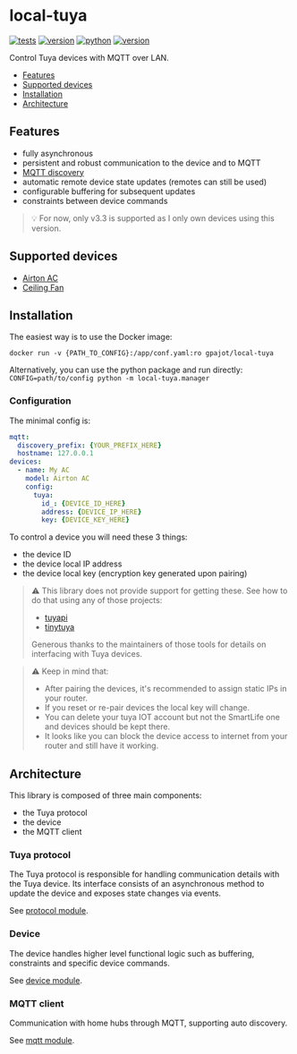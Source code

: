 # local-tuya

[![tests](https://github.com/gpajot/local-tuya/actions/workflows/test.yml/badge.svg?branch=main&event=push)](https://github.com/gpajot/local-tuya/actions/workflows/test.yml?query=branch%3Amain+event%3Apush)
[![version](https://img.shields.io/pypi/v/local_tuya?label=stable)](https://pypi.org/project/local_tuya/)
[![python](https://img.shields.io/pypi/pyversions/local_tuya)](https://pypi.org/project/local_tuya/)
[![version](https://img.shields.io/docker/v/gpajot/local-tuya/latest)](https://hub.docker.com/r/gpajot/local-tuya)

Control Tuya devices with MQTT over LAN.

- [Features](#features)
- [Supported devices](#supported-devices)
- [Installation](#installation)
- [Architecture](#architecture)

## Features
- fully asynchronous
- persistent and robust communication to the device and to MQTT
- [MQTT discovery](https://www.home-assistant.io/integrations/mqtt/#mqtt-discovery)
- automatic remote device state updates (remotes can still be used)
- configurable buffering for subsequent updates
- constraints between device commands

> 💡 For now, only v3.3 is supported as I only own devices using this version.

## Supported devices
- [Airton AC](./local_tuya/contrib/airton_ac.py)
- [Ceiling Fan](./local_tuya/contrib/ceiling_fan.py)

## Installation

The easiest way is to use the Docker image:

```commandline
docker run -v {PATH_TO_CONFIG}:/app/conf.yaml:ro gpajot/local-tuya
```

Alternatively, you can use the python package and run directly: `CONFIG=path/to/config python -m local-tuya.manager`

### Configuration

The minimal config is:
```yaml
mqtt:
  discovery_prefix: {YOUR_PREFIX_HERE}
  hostname: 127.0.0.1
devices:
  - name: My AC
    model: Airton AC
    config:
      tuya:
        id_: {DEVICE_ID_HERE}
        address: {DEVICE_IP_HERE}
        key: {DEVICE_KEY_HERE}
```

To control a device you will need these 3 things:
- the device ID
- the device local IP address
- the device local key (encryption key generated upon pairing)

> ⚠️ This library does not provide support for getting these.
> See how to do that using any of those projects:
> - [tuyapi](https://github.com/codetheweb/tuyapi)
> - [tinytuya](https://github.com/jasonacox/tinytuya)
> 
> Generous thanks to the maintainers of those tools for details on interfacing with Tuya devices.

> ⚠️ Keep in mind that:
> - After pairing the devices, it's recommended to assign static IPs in your router.
> - If you reset or re-pair devices the local key will change.
> - You can delete your tuya IOT account but not the SmartLife one and devices should be kept there.
> - It looks like you can block the device access to internet from your router and still have it working.

## Architecture
This library is composed of three main components:
- the Tuya protocol
- the device
- the MQTT client

### Tuya protocol
The Tuya protocol is responsible for handling communication details with the Tuya device.
Its interface consists of an asynchronous method to update the device and exposes state changes via events.

See [protocol module](./local_tuya/tuya).

### Device
The device handles higher level functional logic such as buffering, constraints and specific device commands.

See [device module](./local_tuya/device).

### MQTT client
Communication with home hubs through MQTT, supporting auto discovery.

See [mqtt module](./local_tuya/mqtt).

